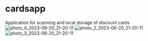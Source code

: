 # cardsapp
Application for scanning and local storage of discount cards
![photo_4_2023-06-20_21-20-11](https://github.com/MariaShukshina/cardsapp/assets/64134936/8a4da367-0352-4261-89d6-c4476c3f6b3e)
![photo_2_2023-06-20_21-20-11](https://github.com/MariaShukshina/cardsapp/assets/64134936/f9c5087a-684a-4a56-9ad3-679f2c5dd0aa)
![photo_3_2023-06-20_21-20-11](https://github.com/MariaShukshina/cardsapp/assets/64134936/180c6014-d914-4d54-a608-d5a9f2f23b18)
